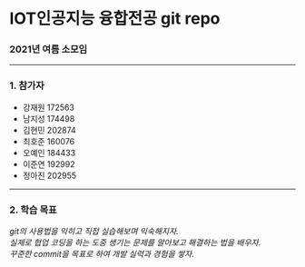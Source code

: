 # IOT인공지능 융합전공 git repo   

### __2021년 여름 소모임__

***   
### 1. 참가자
* 강재원 172563   
* 남지성 174498   
* 김현민 202874   
* 최호준 160076   
* 오예인 184433   
* 이준연 192992   
* 정아진 202955   
***   
### 2. 학습 목표

*git의 사용법을 익히고 직접 실습해보며 익숙해지자.*   
*실제로 협업 코딩을 하는 도중 생기는 문제를 알아보고 해결하는 법을 배우자.*   
*꾸준한 commit을 목표로 하여 개발 실력과 경험을 쌓자.*   



